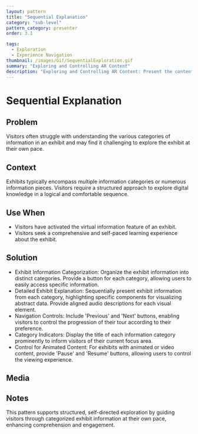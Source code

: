```yaml
---
layout: pattern
title: "Sequential Explanation"
category: "sub-level"
pattern_category: presenter
order: 3.1

tags:
  - Exploration
  - Experience Navigation
thumbnail: /images/Gif/SequentialExploration.gif
summary: "Exploring and Controlling AR Content"
description: "Exploring and Controlling AR Content: Present the content in a structured, navigable, and user-controlled manner."
---
```


# Sequential Explanation

## Problem
Visitors often struggle with understanding the various categories of information in an exhibit and may find it challenging to explore the exhibit at their own pace.

## Context
Exhibits typically encompass multiple information categories or numerous information pieces. Visitors require a structured approach to explore digital knowledge in a logical and comfortable sequence.

## Use When

- Visitors have activated the virtual information feature of an exhibit.
- Visitors seek a comprehensive and self-paced learning experience about the exhibit.

## Solution

- Exhibit Information Categorization: Organize the exhibit information into distinct categories. Provide a button for each category, allowing users to easily access specific information.
- Detailed Exhibit Explanation: Sequentially present exhibit information from each category, highlighting specific components for visualizing abstract data. Provide aligned audio descriptions for each visual element.
- Navigation Controls: Include 'Previous' and 'Next' buttons, enabling visitors to control the progression of their tour according to their preference.
- Category Indicators: Display the title of each information category prominently to inform visitors of their current focus area.
- Control for Animated Content: For exhibits with animated or video content, provide 'Pause' and 'Resume' buttons, allowing users to control the viewing experience.

## Media



## Notes

This pattern supports structured, self-directed exploration by guiding visitors through categorized exhibit information at their own pace, enhancing comprehension and engagement.

